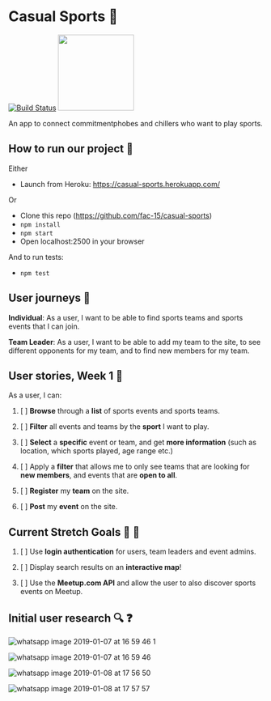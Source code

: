 # Casual Sports :runner: 
[![Build Status](https://travis-ci.com/fac-15/casual-sports.svg?branch=staging)](https://travis-ci.com/fac-15/casual-sports) <img src="https://media.giphy.com/media/t58dlbfM3LabS/giphy.gif" style=" width: 150px; ">

An app to connect commitmentphobes and chillers who want to play sports.


## How to run our project :tada: 

Either 

- Launch from Heroku: https://casual-sports.herokuapp.com/

Or

- Clone this repo (https://github.com/fac-15/casual-sports)
- `npm install`
- `npm start`
- Open localhost:2500 in your browser

And to run tests:
- `npm test`

## User journeys :information_desk_person: 

**Individual**: As a user, I want to be able to find sports teams and sports events that I can join.

**Team Leader**: As a user, I want to be able to add my team to the site, to see different opponents for my team, and to find new members for my team.

## User stories, Week 1 :full_moon_with_face: 

As a user, I can:

1. [ ] **Browse** through a **list** of sports events and sports teams.

2. [ ] **Filter** all events and teams by the **sport** I want to play.

3. [ ] **Select** a **specific** event or team, and get **more information** (such as location, which sports played, age range etc.)

4. [ ] Apply a **filter** that allows me to only see teams that are looking for **new members**, and events that are **open to all**.

5. [ ] **Register** my **team** on the site.

6. [ ] **Post** my **event** on the site.

## Current Stretch Goals :100: :grimacing: 

1. [ ] Use **login authentication** for users, team leaders and event admins.

2. [ ] Display search results on an **interactive map**!

3. [ ] Use the **Meetup.com API** and allow the user to also discover sports events on Meetup. 


## Initial user research :mag: :question: 

![whatsapp image 2019-01-07 at 16 59 46 1](https://user-images.githubusercontent.com/16784959/50781639-d426f880-129d-11e9-8b60-74846c3870d4.jpeg)

![whatsapp image 2019-01-07 at 16 59 46](https://user-images.githubusercontent.com/16784959/50781647-d7ba7f80-129d-11e9-980a-72cbaf23613a.jpeg)

![whatsapp image 2019-01-08 at 17 56 50](https://user-images.githubusercontent.com/16784959/50853865-651fd180-137b-11e9-9eb1-52cca0eb975d.jpeg)

![whatsapp image 2019-01-08 at 17 57 57](https://user-images.githubusercontent.com/16784959/50853869-681ac200-137b-11e9-89cd-b434e3d59b58.jpeg)
